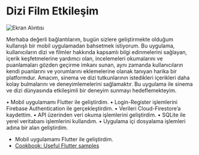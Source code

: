 # Dizi Film Etkileşim

![Ekran Alıntısı](https://github.com/eywtuncay/Dizi_Film_Etkilesim/assets/90053356/fc25a196-8da8-496f-8052-7fc1aeeb88f6)


Merhaba değerli bağlantılarım, bugün sizlere geliştirmekte olduğum kullanışlı bir mobil uygulamadan bahsetmek istiyorum. Bu uygulama, kullanıcıların dizi ve filmler hakkında kapsamlı bilgi edinmelerini sağlayan, içerik keşfetmelerine yardımcı olan, incelemeleri okumalarını ve puanlamaları gözden geçirme imkanı sunan, aynı zamanda kullanıcıların kendi puanlarını ve yorumlarını eklemelerine olanak tanıyan harika bir platformdur. Amacım, sinema ve dizi tutkunlarının istedikleri içerikleri daha kolay bulmalarını ve deneyimlemelerini sağlamaktır. Bu uygulama ile sinema ve dizi dünyasında etkileşimli bir deneyim sunmayı hedeflemekteyim.

• Mobil uygulamamı Flutter ile geliştirdim.
• Login-Register işlemlerini Firebase Authentication ile gerçekleştirdim.
• Verileri Cloud-Firestore’a kaydettim.
• API üzerinden veri okuma işlemlerini geliştirdim.
• SQLite ile yerel veritabanı işlemlerini kullandım.
• Uygulama içi dosyalama işlemleri adına bir alan geliştirdim.



- Mobil uygulamamı Flutter ile geliştirdim.
- [Cookbook: Useful Flutter samples](https://docs.flutter.dev/cookbook)

